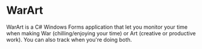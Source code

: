 # WarArt

WarArt is a C# Windows Forms application that let you monitor your time when making War (chilling/enjoying your time) or Art (creative or productive work). You can also track when you're doing both.
